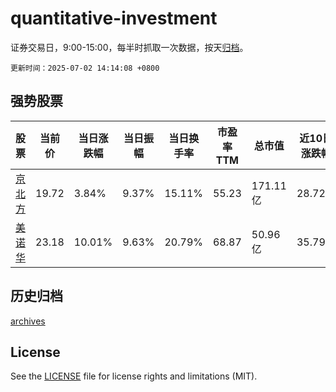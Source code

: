 # quantitative-investment

证券交易日，9:00-15:00，每半时抓取一次数据，按天[归档](archives)。

`更新时间：2025-07-02 14:14:08 +0800`

## 强势股票

|股票|当前价|当日涨跌幅|当日振幅|当日换手率|市盈率TTM|总市值|近10日涨跌幅|
|----|----|----|----|----|----|----|----|
|[京北方](https://xueqiu.com/S/SZ002987)|19.72|3.84%|9.37%|15.11%|55.23|171.11亿|28.72%|
|[美诺华](https://xueqiu.com/S/SH603538)|23.18|10.01%|9.63%|20.79%|68.87|50.96亿|35.79%|

## 历史归档

[archives](archives)

## License

See the [LICENSE](LICENSE) file for license rights and limitations (MIT).